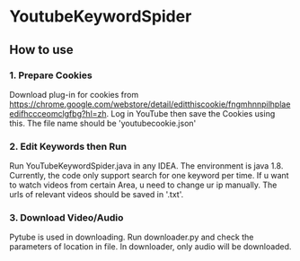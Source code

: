 # YoutubeKeywordSpider

## How to use

### 1. Prepare Cookies

Download plug-in for cookies from https://chrome.google.com/webstore/detail/editthiscookie/fngmhnnpilhplaeedifhccceomclgfbg?hl=zh. Log in YouTube then save the Cookies using this. The file name should be 'youtubecookie.json'

### 2. Edit Keywords then Run

Run YouTubeKeywordSpider.java in any IDEA. The environment is java 1.8. Currently, the code only support search for one keyword per time. If u want to watch videos from certain Area, u need to change ur ip manually. The urls of relevant videos should be saved in '<keyword>.txt'.

### 3. Download Video/Audio

Pytube is used in downloading. Run downloader.py and check the parameters of location in file. In downloader, only audio will be downloaded.
